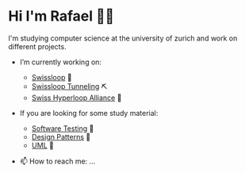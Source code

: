# Hi I'm Rafael 👋🏼

I'm studying computer science at the university of zurich and work on different projects. 

- I’m currently working on:
  - [Swissloop](https://swissloop.ch/) 🚀
  - [Swissloop Tunneling](https://swisslooptunneling.ch/) ⛏ 
  - [Swiss Hyperloop Alliance](http://swiss-hyperloop-alliance.ch/) 🤝 
  
- If you are looking for some study material:
  - [Software Testing](https://radubauzh.github.io/Software-Testing/) 📕
  - [Design Patterns](https://radubauzh.github.io/Design-Patterns/ ) 📗 
  - [UML](https://radubauzh.github.io/UML/) 📘

- 📫 How to reach me: ...






